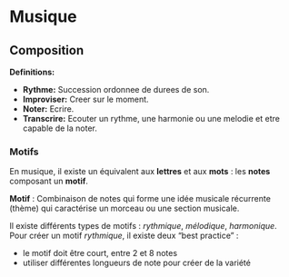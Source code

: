 # Musique
## Composition
**Definitions:**
- **Rythme:** Succession ordonnee de durees de son.
- **Improviser:** Creer sur le moment.
- **Noter:** Ecrire.
- **Transcrire:** Ecouter un rythme, une harmonie ou une melodie et etre capable de la noter.

### Motifs
En musique, il existe un équivalent aux **lettres** et aux **mots** : les **notes** composant un **motif**.

**Motif** : Combinaison de notes qui forme une idée musicale récurrente (thème) qui caractérise un morceau ou une section musicale.

Il existe différents types de motifs : *rythmique*, *mélodique*, *harmonique*.
Pour créer un motif *rythmique*, il existe deux “best practice” :
- le motif doit être court, entre 2 et 8 notes
- utiliser différentes longueurs de note pour créer de la variété
